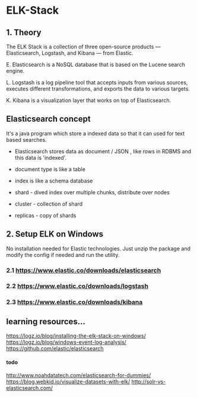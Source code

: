 # ELK-Stack

## 1. Theory
The ELK Stack is a collection of three open-source products — Elasticsearch, Logstash, and Kibana — from Elastic. 

E. Elasticsearch is a NoSQL database that is based on the Lucene search engine. 

L. Logstash is a log pipeline tool that accepts inputs from various sources, executes different transformations, and exports the data to various targets. 

K. Kibana is a visualization layer that works on top of Elasticsearch.


## Elasticsearch concept 

It's a java program which store a indexed data so that it can used for text based searches. 

- Elasticsearch stores data as document / JSON , like rows in RDBMS and this data is 'indexed'.

- document type  is like a table

- index is like a schema database

- shard - dived index over multiple chunks, distribute over nodes

- cluster - collection of shard

- replicas - copy of shards


## 2. Setup ELK on Windows 
No installation needed for Elastic technologies. Just unzip the package and modify the config if needed and run the utility.

### 2.1 https://www.elastic.co/downloads/elasticsearch 

### 2.2 https://www.elastic.co/downloads/logstash

### 2.3 https://www.elastic.co/downloads/kibana


## learning resources...

https://logz.io/blog/installing-the-elk-stack-on-windows/
https://logz.io/blog/windows-event-log-analysis/
https://github.com/elastic/elasticsearch


#### todo
http://www.noahdatatech.com/elasticsearch-for-dummies/
https://blog.webkid.io/visualize-datasets-with-elk/
http://solr-vs-elasticsearch.com/

